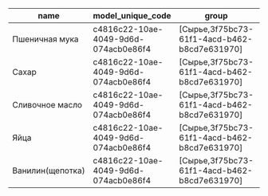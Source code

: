 |name|model_unique_code|group|range|
|----|-----------------|-----|-----|
|Пшеничная мука|c4816c22-10ae-4049-9d6d-074acb0e86f4|[Сырье,3f75bc73-61f1-4acd-b462-b8cd7e631970]|[гр,38f43ca7-c08d-4558-8df2-f17f09203fa6,1,None]|
|Сахар|c4816c22-10ae-4049-9d6d-074acb0e86f4|[Сырье,3f75bc73-61f1-4acd-b462-b8cd7e631970]|[гр,38f43ca7-c08d-4558-8df2-f17f09203fa6,1,None]|
|Сливочное масло|c4816c22-10ae-4049-9d6d-074acb0e86f4|[Сырье,3f75bc73-61f1-4acd-b462-b8cd7e631970]|[гр,38f43ca7-c08d-4558-8df2-f17f09203fa6,1,None]|
|Яйца|c4816c22-10ae-4049-9d6d-074acb0e86f4|[Сырье,3f75bc73-61f1-4acd-b462-b8cd7e631970]|[шт,38f43ca7-c08d-4558-8df2-f17f09203fa6,1,None]|
|Ванилин(щепотка)|c4816c22-10ae-4049-9d6d-074acb0e86f4|[Сырье,3f75bc73-61f1-4acd-b462-b8cd7e631970]|[гр,38f43ca7-c08d-4558-8df2-f17f09203fa6,1,None]|
